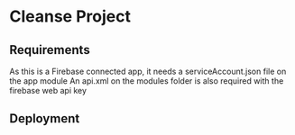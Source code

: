 # Cleanse Project

## 

## Requirements

As this is a Firebase connected app, it needs a serviceAccount.json file on the app module
An api.xml on the modules folder is also required with the firebase web api key

## Deployment
